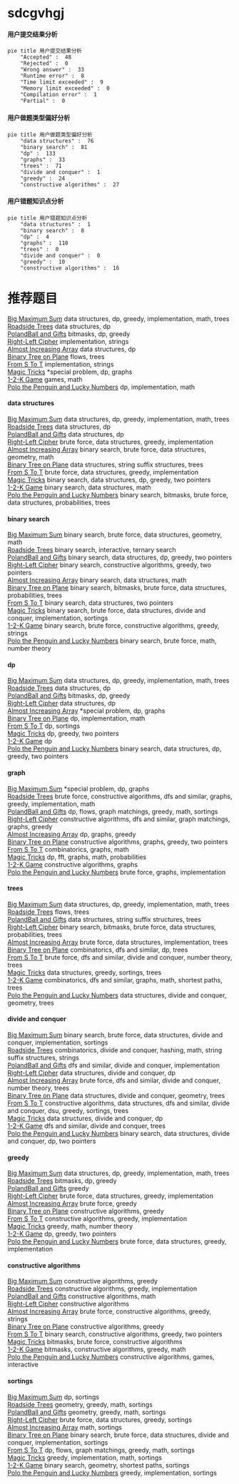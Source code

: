 # sdcgvhgj
<!-- tabs:start -->
#### **用户提交结果分析**

```mermaid
pie title 用户提交结果分析
    "Accepted" :  48
    "Rejected" :  0
    "Wrong answer" :  33
    "Runtime error" :  8
    "Time limit exceeded" :  9
    "Memory limit exceeded" :  0
    "Compilation error" :  1
    "Partial" :  0
```
#### **用户做题类型偏好分析**

```mermaid
pie title 用户做题类型偏好分析
    "data structures" :  76
    "binary search" :  81
    "dp" :  133
    "graphs" :  33
    "trees" :  71
    "divide and conquer" :  1
    "greedy" :  24
    "constructive algorithms" :  27
```
#### **用户错题知识点分析**

```mermaid
pie title 用户错题知识点分析
    "data structures" :  1
    "binary search" :  8
    "dp" :  4
    "graphs" :  110
    "trees" :  0
    "divide and conquer" :  0
    "greedy" :  10
    "constructive algorithms" :  16
```
<!-- tabs:end -->
# 推荐题目
[Big Maximum Sum](http://codeforces.com/problemset/problem/75/D)		data structures,
                        dp,
                        greedy,
                        implementation,
                        math,
                        trees		  
[Roadside Trees](http://codeforces.com/problemset/problem/264/E)		data structures,
                        dp		  
[PolandBall and Gifts](http://codeforces.com/problemset/problem/755/F)		bitmasks,
                        dp,
                        greedy		  
[Right-Left Cipher](http://codeforces.com/problemset/problem/1085/A)		implementation,
                        strings		  
[Almost Increasing Array](http://codeforces.com/problemset/problem/946/G)		data structures,
                        dp		  
[Binary Tree on Plane](http://codeforces.com/problemset/problem/277/E)		flows,
                        trees		  
[From S To T](http://codeforces.com/problemset/problem/1194/C)		implementation,
                        strings		  
[Magic Tricks](http://codeforces.com/problemset/problem/1346/E)		*special problem,
                        dp,
                        graphs		  
[1-2-K Game](http://codeforces.com/problemset/problem/1194/D)		games,
                        math		  
[Polo the Penguin and Lucky Numbers](http://codeforces.com/problemset/problem/288/E)		dp,
                        implementation,
                        math		  
<!-- tabs:start -->
#### **data structures**
[Big Maximum Sum](http://codeforces.com/problemset/problem/75/D)		data structures,
                        dp,
                        greedy,
                        implementation,
                        math,
                        trees		  
[Roadside Trees](http://codeforces.com/problemset/problem/264/E)		data structures,
                        dp		  
[PolandBall and Gifts](http://codeforces.com/problemset/problem/946/G)		data structures,
                        dp		  
[Right-Left Cipher](http://codeforces.com/problemset/problem/1236/D)		brute force,
                        data structures,
                        greedy,
                        implementation		  
[Almost Increasing Array](http://codeforces.com/problemset/problem/1359/F)		binary search,
                        brute force,
                        data structures,
                        geometry,
                        math		  
[Binary Tree on Plane](https://codeforces.com/contest/1483/problem/F)		data structures,
                        string suffix structures,
                        trees		  
[From S To T](https://codeforces.com/contest/1341/problem/C)		brute force,
                        data structures,
                        greedy,
                        implementation		  
[Magic Tricks](http://codeforces.com/problemset/problem/1492/C)		binary search,
                        data structures,
                        dp,
                        greedy,
                        two pointers		  
[1-2-K Game](http://codeforces.com/problemset/problem/1490/G)		binary search,
                        data structures,
                        math		  
[Polo the Penguin and Lucky Numbers](http://codeforces.com/problemset/problem/1479/D)		binary search,
                        bitmasks,
                        brute force,
                        data structures,
                        probabilities,
                        trees		  
#### **binary search**
[Big Maximum Sum](http://codeforces.com/problemset/problem/1359/F)		binary search,
                        brute force,
                        data structures,
                        geometry,
                        math		  
[Roadside Trees](https://codeforces.com/contest/1480/problem/C)		binary search,
                        interactive,
                        ternary search		  
[PolandBall and Gifts](http://codeforces.com/problemset/problem/1492/C)		binary search,
                        data structures,
                        dp,
                        greedy,
                        two pointers		  
[Right-Left Cipher](http://codeforces.com/problemset/problem/1463/D)		binary search,
                        constructive algorithms,
                        greedy,
                        two pointers		  
[Almost Increasing Array](http://codeforces.com/problemset/problem/1490/G)		binary search,
                        data structures,
                        math		  
[Binary Tree on Plane](http://codeforces.com/problemset/problem/1479/D)		binary search,
                        bitmasks,
                        brute force,
                        data structures,
                        probabilities,
                        trees		  
[From S To T](http://codeforces.com/problemset/problem/1436/E)		binary search,
                        data structures,
                        two pointers		  
[Magic Tricks](http://codeforces.com/problemset/problem/1461/D)		binary search,
                        brute force,
                        data structures,
                        divide and conquer,
                        implementation,
                        sortings		  
[1-2-K Game](http://codeforces.com/problemset/problem/1493/C)		binary search,
                        brute force,
                        constructive algorithms,
                        greedy,
                        strings		  
[Polo the Penguin and Lucky Numbers](http://codeforces.com/problemset/problem/1487/D)		binary search,
                        brute force,
                        math,
                        number theory		  
#### **dp**
[Big Maximum Sum](http://codeforces.com/problemset/problem/75/D)		data structures,
                        dp,
                        greedy,
                        implementation,
                        math,
                        trees		  
[Roadside Trees](http://codeforces.com/problemset/problem/264/E)		data structures,
                        dp		  
[PolandBall and Gifts](http://codeforces.com/problemset/problem/755/F)		bitmasks,
                        dp,
                        greedy		  
[Right-Left Cipher](http://codeforces.com/problemset/problem/946/G)		data structures,
                        dp		  
[Almost Increasing Array](http://codeforces.com/problemset/problem/1346/E)		*special problem,
                        dp,
                        graphs		  
[Binary Tree on Plane](http://codeforces.com/problemset/problem/288/E)		dp,
                        implementation,
                        math		  
[From S To T](http://codeforces.com/problemset/problem/38/E)		dp,
                        sortings		  
[Magic Tricks](http://codeforces.com/problemset/problem/1367/F1)		dp,
                        greedy,
                        two pointers		  
[1-2-K Game](http://codeforces.com/problemset/problem/1453/F)		dp		  
[Polo the Penguin and Lucky Numbers](http://codeforces.com/problemset/problem/1492/C)		binary search,
                        data structures,
                        dp,
                        greedy,
                        two pointers		  
#### **graph**
[Big Maximum Sum](http://codeforces.com/problemset/problem/1346/E)		*special problem,
                        dp,
                        graphs		  
[Roadside Trees](http://codeforces.com/problemset/problem/1487/C)		brute force,
                        constructive algorithms,
                        dfs and similar,
                        graphs,
                        greedy,
                        implementation,
                        math		  
[PolandBall and Gifts](http://codeforces.com/problemset/problem/1437/C)		dp,
                        flows,
                        graph matchings,
                        greedy,
                        math,
                        sortings		  
[Right-Left Cipher](http://codeforces.com/problemset/problem/1470/D)		constructive algorithms,
                        dfs and similar,
                        graph matchings,
                        graphs,
                        greedy		  
[Almost Increasing Array](http://codeforces.com/problemset/problem/1476/C)		dp,
                        graphs,
                        greedy		  
[Binary Tree on Plane](http://codeforces.com/problemset/problem/1304/D)		constructive algorithms,
                        graphs,
                        greedy,
                        two pointers		  
[From S To T](http://codeforces.com/problemset/problem/1475/C)		combinatorics,
                        graphs,
                        math		  
[Magic Tricks](http://codeforces.com/problemset/problem/553/E)		dp,
                        fft,
                        graphs,
                        math,
                        probabilities		  
[1-2-K Game](http://codeforces.com/problemset/problem/1495/C)		constructive algorithms,
                        graphs		  
[Polo the Penguin and Lucky Numbers](http://codeforces.com/problemset/problem/1510/K)		brute force,
                        graphs,
                        implementation		  
#### **trees**
[Big Maximum Sum](http://codeforces.com/problemset/problem/75/D)		data structures,
                        dp,
                        greedy,
                        implementation,
                        math,
                        trees		  
[Roadside Trees](http://codeforces.com/problemset/problem/277/E)		flows,
                        trees		  
[PolandBall and Gifts](https://codeforces.com/contest/1483/problem/F)		data structures,
                        string suffix structures,
                        trees		  
[Right-Left Cipher](http://codeforces.com/problemset/problem/1479/D)		binary search,
                        bitmasks,
                        brute force,
                        data structures,
                        probabilities,
                        trees		  
[Almost Increasing Array](http://codeforces.com/problemset/problem/1511/C)		brute force,
                        data structures,
                        implementation,
                        trees		  
[Binary Tree on Plane](http://codeforces.com/problemset/problem/1499/F)		combinatorics,
                        dfs and similar,
                        dp,
                        trees		  
[From S To T](http://codeforces.com/problemset/problem/1491/E)		brute force,
                        dfs and similar,
                        divide and conquer,
                        number theory,
                        trees		  
[Magic Tricks](http://codeforces.com/problemset/problem/1466/D)		data structures,
                        greedy,
                        sortings,
                        trees		  
[1-2-K Game](http://codeforces.com/problemset/problem/1495/D)		combinatorics,
                        dfs and similar,
                        graphs,
                        math,
                        shortest paths,
                        trees		  
[Polo the Penguin and Lucky Numbers](http://codeforces.com/problemset/problem/1303/G)		data structures,
                        divide and conquer,
                        geometry,
                        trees		  
#### **divide and conquer**
[Big Maximum Sum](http://codeforces.com/problemset/problem/1461/D)		binary search,
                        brute force,
                        data structures,
                        divide and conquer,
                        implementation,
                        sortings		  
[Roadside Trees](http://codeforces.com/problemset/problem/1466/G)		combinatorics,
                        divide and conquer,
                        hashing,
                        math,
                        string suffix structures,
                        strings		  
[PolandBall and Gifts](http://codeforces.com/problemset/problem/1490/D)		dfs and similar,
                        divide and conquer,
                        implementation		  
[Right-Left Cipher](https://codeforces.com/contest/1483/problem/C)		data structures,
                        divide and conquer,
                        dp		  
[Almost Increasing Array](http://codeforces.com/problemset/problem/1491/E)		brute force,
                        dfs and similar,
                        divide and conquer,
                        number theory,
                        trees		  
[Binary Tree on Plane](http://codeforces.com/problemset/problem/1303/G)		data structures,
                        divide and conquer,
                        geometry,
                        trees		  
[From S To T](http://codeforces.com/problemset/problem/1494/D)		constructive algorithms,
                        data structures,
                        dfs and similar,
                        divide and conquer,
                        dsu,
                        greedy,
                        sortings,
                        trees		  
[Magic Tricks](http://codeforces.com/problemset/problem/1482/E)		data structures,
                        divide and conquer,
                        dp		  
[1-2-K Game](http://codeforces.com/problemset/problem/566/C)		dfs and similar,
                        divide and conquer,
                        trees		  
[Polo the Penguin and Lucky Numbers](http://codeforces.com/problemset/problem/1428/F)		binary search,
                        data structures,
                        divide and conquer,
                        dp,
                        two pointers		  
#### **greedy**
[Big Maximum Sum](http://codeforces.com/problemset/problem/75/D)		data structures,
                        dp,
                        greedy,
                        implementation,
                        math,
                        trees		  
[Roadside Trees](http://codeforces.com/problemset/problem/755/F)		bitmasks,
                        dp,
                        greedy		  
[PolandBall and Gifts](http://codeforces.com/problemset/problem/1003/D)		greedy		  
[Right-Left Cipher](http://codeforces.com/problemset/problem/1236/D)		brute force,
                        data structures,
                        greedy,
                        implementation		  
[Almost Increasing Array](http://codeforces.com/problemset/problem/320/A)		brute force,
                        greedy		  
[Binary Tree on Plane](http://codeforces.com/problemset/problem/1091/F)		constructive algorithms,
                        greedy		  
[From S To T](http://codeforces.com/problemset/problem/962/B)		constructive algorithms,
                        greedy,
                        implementation		  
[Magic Tricks](http://codeforces.com/problemset/problem/792/E)		greedy,
                        math,
                        number theory		  
[1-2-K Game](http://codeforces.com/problemset/problem/1367/F1)		dp,
                        greedy,
                        two pointers		  
[Polo the Penguin and Lucky Numbers](https://codeforces.com/contest/1341/problem/C)		brute force,
                        data structures,
                        greedy,
                        implementation		  
#### **constructive algorithms**
[Big Maximum Sum](http://codeforces.com/problemset/problem/1091/F)		constructive algorithms,
                        greedy		  
[Roadside Trees](http://codeforces.com/problemset/problem/962/B)		constructive algorithms,
                        greedy,
                        implementation		  
[PolandBall and Gifts](http://codeforces.com/problemset/problem/1401/A)		constructive algorithms,
                        math		  
[Right-Left Cipher](https://codeforces.com/contest/1262/problem/B)		constructive algorithms		  
[Almost Increasing Array](http://codeforces.com/problemset/problem/1321/C)		brute force,
                        constructive algorithms,
                        greedy,
                        strings		  
[Binary Tree on Plane](http://codeforces.com/problemset/problem/1493/A)		constructive algorithms,
                        greedy		  
[From S To T](http://codeforces.com/problemset/problem/1463/D)		binary search,
                        constructive algorithms,
                        greedy,
                        two pointers		  
[Magic Tricks](https://codeforces.com/contest/1456/problem/B)		bitmasks,
                        brute force,
                        constructive algorithms		  
[1-2-K Game](http://codeforces.com/problemset/problem/1492/D)		bitmasks,
                        constructive algorithms,
                        greedy,
                        math		  
[Polo the Penguin and Lucky Numbers](https://codeforces.com/contest/1504/problem/D)		constructive algorithms,
                        games,
                        interactive		  
#### **sortings**
[Big Maximum Sum](http://codeforces.com/problemset/problem/38/E)		dp,
                        sortings		  
[Roadside Trees](https://codeforces.com/contest/1496/problem/C)		geometry,
                        greedy,
                        math,
                        sortings		  
[PolandBall and Gifts](http://codeforces.com/problemset/problem/1495/A)		geometry,
                        greedy,
                        math,
                        sortings		  
[Right-Left Cipher](http://codeforces.com/problemset/problem/1497/A)		brute force,
                        data structures,
                        greedy,
                        sortings		  
[Almost Increasing Array](http://codeforces.com/problemset/problem/1427/A)		math,
                        sortings		  
[Binary Tree on Plane](http://codeforces.com/problemset/problem/1461/D)		binary search,
                        brute force,
                        data structures,
                        divide and conquer,
                        implementation,
                        sortings		  
[From S To T](http://codeforces.com/problemset/problem/1437/C)		dp,
                        flows,
                        graph matchings,
                        greedy,
                        math,
                        sortings		  
[Magic Tricks](http://codeforces.com/problemset/problem/1473/A)		greedy,
                        implementation,
                        math,
                        sortings		  
[1-2-K Game](http://codeforces.com/problemset/problem/1486/B)		binary search,
                        geometry,
                        shortest paths,
                        sortings		  
[Polo the Penguin and Lucky Numbers](http://codeforces.com/problemset/problem/1480/B)		greedy,
                        implementation,
                        sortings		  
<!-- tabs:end -->
